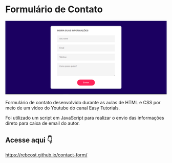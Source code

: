 # Formulário de Contato
![image](https://github.com/rebcost/contact-form/blob/main/webpage.png)

Formulário de contato desenvolvido durante as aulas de HTML e CSS por meio de um vídeo do Youtube do canal Easy Tutorials. 

Foi utilizado um script em JavaScript para realizar o envio das informações direto para caixa de email do autor.



## Acesse aqui 👇️

https://rebcost.github.io/contact-form/
